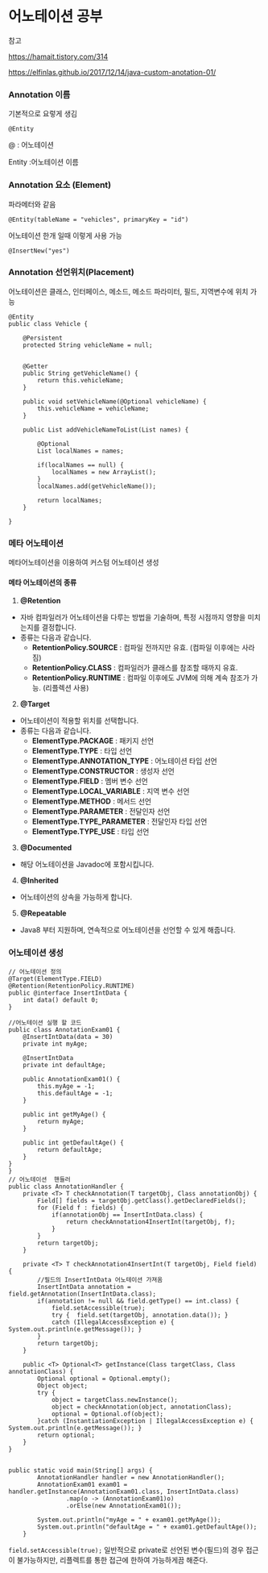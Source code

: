 # 어노테이션 공부

참고

https://hamait.tistory.com/314

https://elfinlas.github.io/2017/12/14/java-custom-anotation-01/

### Annotation 이름 

기본적으로 요렇게 생김

```
@Entity
```

@ : 어노테이션

Entity :어노테이션 이름

### Annotation 요소 (Element)

파라메터와 같음

```
@Entity(tableName = "vehicles", primaryKey = "id")
```

어노테이션 한개 일때 이렇게 사용 가능 

```
@InsertNew("yes")
```

### Annotation 선언위치(Placement)

어노테이션은 클래스, 인터페이스, 메소드, 메소드 파라미터, 필드, 지역변수에 위치 가능

```
@Entity
public class Vehicle {

    @Persistent
    protected String vehicleName = null;


    @Getter
    public String getVehicleName() {
        return this.vehicleName;
    }

    public void setVehicleName(@Optional vehicleName) {
        this.vehicleName = vehicleName;
    }

    public List addVehicleNameToList(List names) {

        @Optional
        List localNames = names;

        if(localNames == null) {
            localNames = new ArrayList();
        }
        localNames.add(getVehicleName());

        return localNames;
    }

}
```



### 메타 어노테이션

메타어노테이션을 이용하여 커스텀 어노테이션 생성

#### 메타 어노테이션의 종류

1. **@Retention**

- 자바 컴파일러가 어노테이션을 다루는 방법을 기술하며, 특정 시점까지 영향을 미치는지를 결정합니다.
- 종류는 다음과 같습니다.
  - **RetentionPolicy.SOURCE** : 컴파일 전까지만 유효. (컴파일 이후에는 사라짐)
  - **RetentionPolicy.CLASS** : 컴파일러가 클래스를 참조할 때까지 유효.
  - **RetentionPolicy.RUNTIME** : 컴파일 이후에도 JVM에 의해 계속 참조가 가능. (리플렉션 사용)

2. **@Target**

- 어노테이션이 적용할 위치를 선택합니다.
- 종류는 다음과 같습니다.
  - **ElementType.PACKAGE** : 패키지 선언
  - **ElementType.TYPE** : 타입 선언
  - **ElementType.ANNOTATION_TYPE** : 어노테이션 타입 선언
  - **ElementType.CONSTRUCTOR** : 생성자 선언
  - **ElementType.FIELD** : 멤버 변수 선언
  - **ElementType.LOCAL_VARIABLE** : 지역 변수 선언
  - **ElementType.METHOD** : 메서드 선언
  - **ElementType.PARAMETER** : 전달인자 선언
  - **ElementType.TYPE_PARAMETER** : 전달인자 타입 선언
  - **ElementType.TYPE_USE** : 타입 선언

3. **@Documented**

- 해당 어노테이션을 Javadoc에 포함시킵니다.

4. **@Inherited**

- 어노테이션의 상속을 가능하게 합니다.

5. **@Repeatable**

- Java8 부터 지원하며, 연속적으로 어노테이션을 선언할 수 있게 해줍니다.



### 어노테이션 생성

```
// 어노테이션 정의
@Target(ElementType.FIELD)
@Retention(RetentionPolicy.RUNTIME)
public @interface InsertIntData {
    int data() default 0;
}

//어노테이션 실행 할 코드
public class AnnotationExam01 {
    @InsertIntData(data = 30)
    private int myAge;

    @InsertIntData
    private int defaultAge;

    public AnnotationExam01() {
        this.myAge = -1;
        this.defaultAge = -1;
    }

    public int getMyAge() {
        return myAge;
    }

    public int getDefaultAge() {
        return defaultAge;
    }
}
}
// 어노테이션  핸들러
public class AnnotationHandler {
    private <T> T checkAnnotation(T targetObj, Class annotationObj) {
        Field[] fields = targetObj.getClass().getDeclaredFields();
        for (Field f : fields) {
            if(annotationObj == InsertIntData.class) {
                return checkAnnotation4InsertInt(targetObj, f);
            }
        }
        return targetObj;
    }

    private <T> T checkAnnotation4InsertInt(T targetObj, Field field) {
    	//필드의 InsertIntData 어노테이션 가져옴
        InsertIntData annotation = field.getAnnotation(InsertIntData.class);
        if(annotation != null && field.getType() == int.class) {
            field.setAccessible(true);
            try {  field.set(targetObj, annotation.data()); }
            catch (IllegalAccessException e) { System.out.println(e.getMessage()); }
        }
        return targetObj;
    }
    
    public <T> Optional<T> getInstance(Class targetClass, Class annotationClass) {
        Optional optional = Optional.empty();
        Object object;
        try {
            object = targetClass.newInstance();
            object = checkAnnotation(object, annotationClass);
            optional = Optional.of(object);
        }catch (InstantiationException | IllegalAccessException e) { System.out.println(e.getMessage()); }
        return optional;
    }
}


```

```
public static void main(String[] args) {
        AnnotationHandler handler = new AnnotationHandler();
        AnnotationExam01 exam01 = handler.getInstance(AnnotationExam01.class, InsertIntData.class)
                .map(o -> (AnnotationExam01)o)
                .orElse(new AnnotationExam01());

        System.out.println("myAge = " + exam01.getMyAge());
        System.out.println("defaultAge = " + exam01.getDefaultAge());
    }
```

`field.setAccessible(true);`
일반적으로 private로 선언된 변수(필드)의 경우 접근이 불가능하지만, 리플렉트를 통한 접근에 한하여 가능하게끔 해준다.




